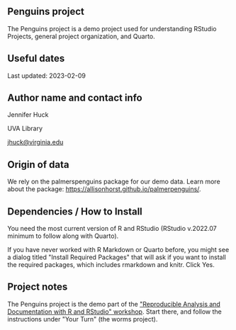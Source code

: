 ## Penguins project

The Penguins project is a demo project used for understanding RStudio Projects, general project organization, and Quarto. 

## Useful dates 

Last updated: 2023-02-09

## Author name and contact info

Jennifer Huck

UVA Library

jhuck@virginia.edu

## Origin of data

We rely on the palmerspenguins package for our demo data. Learn more about the package: https://allisonhorst.github.io/palmerpenguins/. 

## Dependencies / How to Install

You need the most current version of R and RStudio (RStudio v.2022.07 minimum to follow along with Quarto).

If you have never worked with R Markdown or Quarto before, you might see a dialog titled "Install Required Packages" that will ask if you want to install the required packages, which includes rmarkdown and knitr. Click Yes.

## Project notes 

The Penguins project is the demo part of the ["Reproducible Analysis and Documentation with R and RStudio" workshop](https://jennhuck.github.io/workshops/repro_analysis_R_RStudio.html).  Start there, and follow the instructions under "Your Turn" (the worms project).